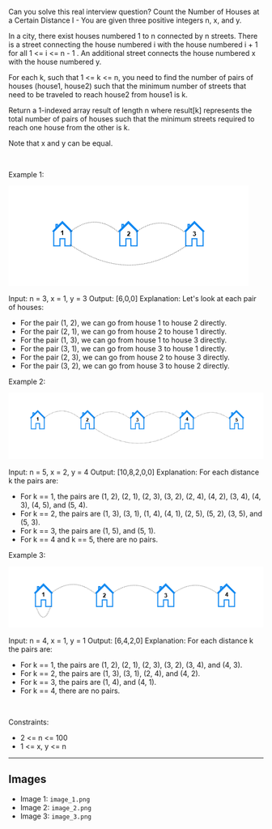 Can you solve this real interview question? Count the Number of Houses at a Certain Distance I - You are given three positive integers n, x, and y.

In a city, there exist houses numbered 1 to n connected by n streets. There is a street connecting the house numbered i with the house numbered i + 1 for all 1 <= i <= n - 1 . An additional street connects the house numbered x with the house numbered y.

For each k, such that 1 <= k <= n, you need to find the number of pairs of houses (house1, house2) such that the minimum number of streets that need to be traveled to reach house2 from house1 is k.

Return a 1-indexed array result of length n where result[k] represents the total number of pairs of houses such that the minimum streets required to reach one house from the other is k.

Note that x and y can be equal.

 

Example 1:

![Example 1](./image_1.png)


Input: n = 3, x = 1, y = 3
Output: [6,0,0]
Explanation: Let's look at each pair of houses:
- For the pair (1, 2), we can go from house 1 to house 2 directly.
- For the pair (2, 1), we can go from house 2 to house 1 directly.
- For the pair (1, 3), we can go from house 1 to house 3 directly.
- For the pair (3, 1), we can go from house 3 to house 1 directly.
- For the pair (2, 3), we can go from house 2 to house 3 directly.
- For the pair (3, 2), we can go from house 3 to house 2 directly.


Example 2:

![Example 2](./image_2.png)


Input: n = 5, x = 2, y = 4
Output: [10,8,2,0,0]
Explanation: For each distance k the pairs are:
- For k == 1, the pairs are (1, 2), (2, 1), (2, 3), (3, 2), (2, 4), (4, 2), (3, 4), (4, 3), (4, 5), and (5, 4).
- For k == 2, the pairs are (1, 3), (3, 1), (1, 4), (4, 1), (2, 5), (5, 2), (3, 5), and (5, 3).
- For k == 3, the pairs are (1, 5), and (5, 1).
- For k == 4 and k == 5, there are no pairs.


Example 3:

![Example 3](./image_3.png)


Input: n = 4, x = 1, y = 1
Output: [6,4,2,0]
Explanation: For each distance k the pairs are:
- For k == 1, the pairs are (1, 2), (2, 1), (2, 3), (3, 2), (3, 4), and (4, 3).
- For k == 2, the pairs are (1, 3), (3, 1), (2, 4), and (4, 2).
- For k == 3, the pairs are (1, 4), and (4, 1).
- For k == 4, there are no pairs.


 

Constraints:

 * 2 <= n <= 100
 * 1 <= x, y <= n

---

## Images

- Image 1: `image_1.png`
- Image 2: `image_2.png`
- Image 3: `image_3.png`
